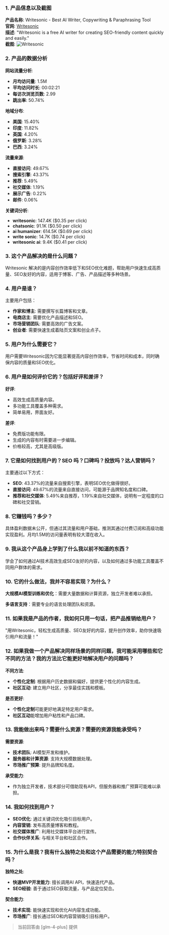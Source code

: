 ### 1. 产品信息以及截图

**产品名称**: Writesonic - Best AI Writer, Copywriting & Paraphrasing Tool  
**官网**: [Writesonic](https://writesonic.com)  
**描述**: "Writesonic is a free AI writer for creating SEO-friendly content quickly and easily."  
**截图**: ![Writesonic](https://cdn-images.toolify.ai/image/b5cda55d41fcb8f615d5ea8d443f635d.jpeg)

### 2. 产品的数据分析

**网站流量分析**:
- **月均访问量**: 1.5M
- **平均访问时长**: 00:02:21
- **每访次浏览页数**: 2.99
- **跳出率**: 50.74%

**地域分布**:
- **美国**: 15.40%
- **印度**: 11.82%
- **英国**: 4.20%
- **俄罗斯**: 3.28%
- **巴西**: 3.24%

**流量来源**:
- **直接访问**: 49.67%
- **搜索引擎**: 43.37%
- **推荐**: 5.49%
- **社交媒体**: 1.19%
- **展示广告**: 0.22%
- **邮件**: 0.06%

**关键词分析**:
- **writesonic**: 147.4K ($0.35 per click)
- **chatsonic**: 91.1K ($0.50 per click)
- **ai humanizer**: 614.5K ($0.69 per click)
- **write sonic**: 14.7K ($0.74 per click)
- **writesonic ai**: 9.4K ($0.41 per click)

### 3. 这个产品解决的是什么问题？

Writesonic 解决的是内容创作效率低下和SEO优化难题，帮助用户快速生成高质量、SEO友好的内容，适用于博客、广告、产品描述等多种场景。

### 4. 用户是谁？

主要用户包括：
- **作家和博主**: 需要撰写长篇博客和文章。
- **电商店主**: 需要优化产品描述和SEO。
- **市场营销团队**: 需要高效的广告文案。
- **创业者**: 需要快速生成着陆页文案和创业点子。

### 5. 用户为什么需要它？

用户需要Writesonic因为它能显著提高内容创作效率，节省时间和成本，同时确保内容的质量和SEO优化。

### 6. 用户是如何评价它的？包括好评和差评？

**好评**:
- 高效生成高质量内容。
- 多功能工具覆盖多种需求。
- 简单易用，界面友好。

**差评**:
- 免费版功能有限。
- 生成的内容有时需要进一步编辑。
- 价格较高，尤其是高级版。

### 7. 它是如何找到用户的？SEO 吗？口碑吗？投放吗？达人营销吗？

主要通过以下方式：
- **SEO**: 43.37%的流量来自搜索引擎，表明SEO优化做得很好。
- **直接访问**: 49.67%的流量来自直接访问，可能源于品牌知名度和口碑。
- **推荐和社交媒体**: 5.49%来自推荐，1.19%来自社交媒体，说明有一定程度的口碑和社交营销。

### 8. 它赚钱吗？多少？

具体盈利数据未公开，但通过其流量和用户基础，推测其通过付费订阅和高级功能实现盈利。月均1.5M的访问量表明有较大潜在收入。

### 9. 我从这个产品身上学到了什么我以前不知道的东西？

学会了如何通过AI技术高效生成SEO友好的内容，以及如何通过多功能工具覆盖不同用户群体的需求。

### 10. 它的什么做法，我并不容易实现？为什么？

**大规模AI模型训练和优化**：需要大量数据和计算资源，独立开发者难以承担。

**多语言支持**：需要专业的语言处理团队和资源。

### 11. 如果我是产品的作者，我如何只用一句话，把产品推销给用户？

"用Writesonic，轻松生成高质量、SEO友好的内容，提升创作效率，助你快速吸引用户和流量！"

### 12. 如果我做一个产品解决同样场景的同样问题，我可能采用哪些和它不同的方法？我的方法比它能更好地解决用户的问题吗？

**不同方法**:
- **个性化定制**: 根据用户历史数据和偏好，提供更个性化的内容生成。
- **社区互动**: 建立用户社区，分享最佳实践和模板。

**是否更好**:
- **个性化定制**可能更好地满足特定用户需求。
- **社区互动**能增加用户粘性和产品口碑。

### 13. 我能做出来吗？需要什么资源？需要的资源我能承受吗？

**需要资源**:
- **技术团队**: AI模型开发和维护。
- **服务器和计算资源**: 支持大规模数据处理。
- **市场推广预算**: 提升品牌知名度。

**承受能力**:
- 作为独立开发者，技术部分可借助现有API，但服务器和推广预算可能难以承担。

### 14. 我如何找到用户？

- **SEO优化**: 通过关键词优化吸引目标用户。
- **内容营销**: 发布高质量博客和教程。
- **社交媒体推广**: 利用社交媒体平台进行宣传。
- **合作伙伴关系**: 与相关平台和社区合作。

### 15. 为什么是我？我有什么独特之处和这个产品需要的能力特别契合吗？

**独特之处**:
- **快速MVP开发能力**: 擅长调用AI API，快速迭代产品。
- **SEO经验**: 善于通过SEO获取流量，与产品定位契合。

**契合能力**:
- **技术实现**: 能快速实现和优化AI内容生成功能。
- **市场推广**: 擅长通过SEO和内容营销吸引目标用户。

> 当前回答由 [glm-4-plus] 提供